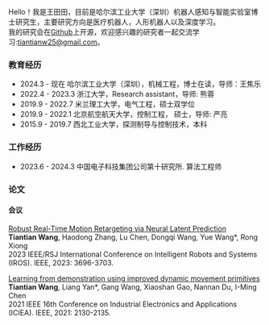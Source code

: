 Hello！我是王田田，目前是哈尔滨工业大学（深圳）机器人感知与智能实验室博士研究生，主要研究方向是医疗机器人，人形机器人以及深度学习。   
我的研究会在[Github](https://github.com/Tiantiansayhi)上开源，欢迎感兴趣的研究者一起交流学习:tiantianw25@gmail.com。

### 教育经历

- 2024.3 - 现在 哈尔滨工业大学（深圳），机械工程，博士在读，导师：王焦乐
- 2022.4 - 2023.3  浙江大学，Research assistant，导师: 熊蓉
- 2019.9 - 2022.7  米兰理工大学，电气工程，硕士双学位
- 2019.9 - 2022.1  北京航空航天大学，控制工程， 硕士，导师: 严亮
- 2015.9 - 2019.7  西北工业大学，探测制导与控制技术，本科

### 工作经历

- 2023.6 - 2024.3  中国电子科技集团公司第十研究所. 算法工程师

### 论文

#### 会议

[Robust Real-Time Motion Retargeting via Neural Latent Prediction](https://ieeexplore.ieee.org/abstract/document/10342022)  
**Tiantian Wang**, Haodong Zhang, Lu Chen, Dongqi Wang, Yue Wang*, Rong Xiong  
2023 IEEE/RSJ International Conference on Intelligent Robots and Systems (IROS). IEEE, 2023: 3696-3703.

[Learning from demonstration using improved dynamic movement primitives](https://ieeexplore.ieee.org/abstract/document/9516425)  
**Tiantian Wang**, Liang Yan*, Gang Wang, Xiaoshan Gao, Nannan Du, I-Ming Chen  
2021 IEEE 16th Conference on Industrial Electronics and Applications (ICIEA). IEEE, 2021: 2130-2135.
